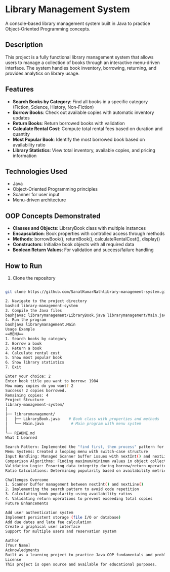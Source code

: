 # Library Management System

A console-based library management system built in Java to practice Object-Oriented Programming concepts.

## Description

This project is a fully functional library management system that allows users to manage a collection of books through an interactive menu-driven interface. The system handles book inventory, borrowing, returning, and provides analytics on library usage.

## Features

- **Search Books by Category**: Find all books in a specific category (Fiction, Science, History, Non-Fiction)
- **Borrow Books**: Check out available copies with automatic inventory updates
- **Return Books**: Return borrowed books with validation
- **Calculate Rental Cost**: Compute total rental fees based on duration and quantity
- **Most Popular Book**: Identify the most borrowed book based on availability ratio
- **Library Statistics**: View total inventory, available copies, and pricing information

## Technologies Used

- Java
- Object-Oriented Programming principles
- Scanner for user input
- Menu-driven architecture

## OOP Concepts Demonstrated

- **Classes and Objects**: LibraryBook class with multiple instances
- **Encapsulation**: Book properties with controlled access through methods
- **Methods**: borrowBook(), returnBook(), calculateRentalCost(), display()
- **Constructors**: Initialize book objects with all required data
- **Boolean Return Values**: For validation and success/failure handling

## How to Run

1. Clone the repository
```bash

git clone https://github.com/SanatKumarNathlibrary-management-system.git

2. Navigate to the project directory
bashcd library-management-system
3. Compile the Java files
bashjavac librarymanagement/LibraryBook.java librarymanagement/Main.java
4. Run the program
bashjava librarymanagement.Main
Usage Example
==MENU==
1. Search books by category
2. Borrow a book
3. Return a book
4. Calculate rental cost
5. Show most popular book
6. Show library statistics
7. Exit

Enter your choice: 2
Enter book title you want to borrow: 1984
How many copies do you want? 2
Success! 2 copies borrowed.
Remaining copies: 4
Project Structure
library-management-system/
│
├── librarymanagement/
│   ├── LibraryBook.java    # Book class with properties and methods
│   └── Main.java            # Main program with menu system
│
└── README.md
What I Learned

Search Pattern: Implemented the "find first, then process" pattern for efficient book searching
Menu Systems: Created a looping menu with switch-case structure
Input Handling: Managed Scanner buffer issues with nextInt() and nextLine()
Comparison Algorithms: Finding maximum/minimum values in object collections
Validation Logic: Ensuring data integrity during borrow/return operations
Ratio Calculations: Determining popularity based on availability metrics

Challenges Overcome
1. Scanner buffer management between nextInt() and nextLine()
2. Implementing the search pattern to avoid code repetition
3. Calculating book popularity using availability ratios
4. Validating return operations to prevent exceeding total copies
Future Enhancements

Add user authentication system
Implement persistent storage (file I/O or database)
Add due dates and late fee calculation
Create a graphical user interface
Support for multiple users and reservation system

Author
[Your Name]
Acknowledgments
Built as a learning project to practice Java OOP fundamentals and problem-solving patterns.
License
This project is open source and available for educational purposes.
